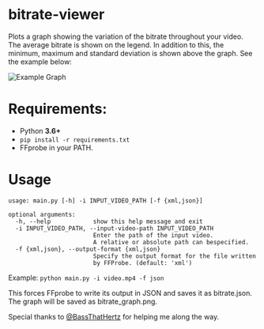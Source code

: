 # bitrate-viewer
Plots a graph showing the variation of the bitrate throughout your video. The average bitrate is shown on the legend. In addition to this, the minimum, maximum and standard deviation is shown above the graph. See the example below:



![Example Graph](https://github.com/InB4DevOps/bitrate-viewer/blob/main/bitrate_graph.png?raw=true)

# Requirements:
- Python **3.6+**
- `pip install -r requirements.txt`
- FFprobe in your PATH.

# Usage
```
usage: main.py [-h] -i INPUT_VIDEO_PATH [-f {xml,json}]

optional arguments:
  -h, --help            show this help message and exit
  -i INPUT_VIDEO_PATH, --input-video-path INPUT_VIDEO_PATH
                        Enter the path of the input video. 
                        A relative or absolute path can bespecified.
  -f {xml,json}, --output-format {xml,json}
                        Specify the output format for the file written
                        by FFProbe. (default: 'xml')
```

Example: `python main.py -i video.mp4 -f json`

This forces FFprobe to write its output in JSON and saves it as bitrate.json.
The graph will be saved as bitrate_graph.png.

Special thanks to [@BassThatHertz]( https://github.com/BassThatHertz ) for helping me along the way.
